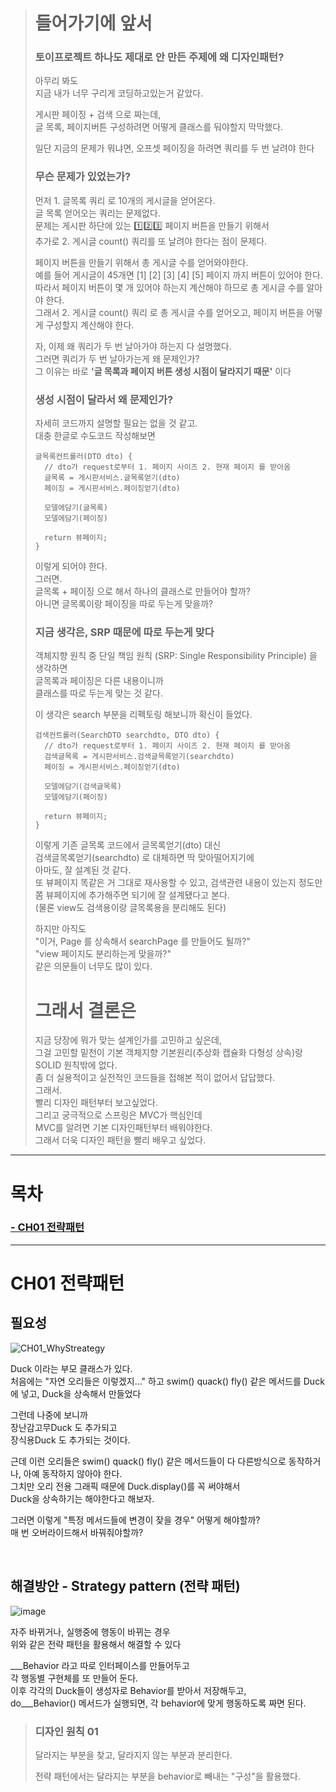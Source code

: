 > # 들어가기에 앞서   
> ### 토이프로젝트 하나도 제대로 안 만든 주제에 왜 디자인패턴?  
> 아무리 봐도   
> 지금 내가 너무 구리게 코딩하고있는거 같았다.   
>    
> 게시판 페이징 + 검색 으로 짜는데,   
> 글 목록, 페이지버튼 구성하려면 어떻게 클래스를 둬야할지 막막했다.  
>   
> 일단 지금의 문제가 뭐냐면, 오프셋 페이징을 하려면 쿼리를 두 번 날려야 한다  
>  
> ### 무슨 문제가 있었는가?  
>   
> 먼저 1. 글목록 쿼리 로 10개의 게시글을 얻어온다.  
> 글 목록 얻어오는 쿼리는 문제없다.  
> 문제는 게시판 하단에 있는 1️⃣2️⃣3️⃣ 페이지 버튼을 만들기 위해서   
> 추가로 2. 게시글 count() 쿼리를 또 날려야 한다는 점이 문제다.  
>     
> 페이지 버튼을 만들기 위해서 총 게시글 수를 얻어와야한다.  
> 예를 들어 게시글이 45개면 \[1] \[2] \[3] \[4] \[5] 페이지 까지 버튼이 있어야 한다.  
> 따라서 페이지 버튼이 몇 개 있어야 하는지 계산해야 하므로 총 게시글 수를 알아야 한다.      
> 그래서 2. 게시글 count() 쿼리 로 총 게시글 수를 얻어오고, 페이지 버튼을 어떻게 구성할지 계산해야 한다.  
>    
> 자, 이제 왜 쿼리가 두 번 날아가야 하는지 다 설명했다.  
> 그러면 쿼리가 두 번 날아가는게 왜 문제인가?  
> 그 이유는 바로 **'글 목록과 페이지 버튼 생성 시점이 달라지기 때문'** 이다  
>    
> ### 생성 시점이 달라서 왜 문제인가?  
> 자세히 코드까지 설명할 필요는 없을 것 같고.   
> 대충 한글로 수도코드 작성해보면  
> ```
> 글목록컨트롤러(DTO dto) {
>   // dto가 request로부터 1. 페이지 사이즈 2. 현재 페이지 를 받아옴
>   글목록 = 게시판서비스.글목록얻기(dto)  
>   페이징 = 게시판서비스.페이징얻기(dto)
>   
>   모델에담기(글목록)
>   모델에담기(페이징)
>   
>   return 뷰페이지;
> }
> ```
>   
> 이렇게 되어야 한다.  
> 그러면.  
> 글목록 + 페이징 으로 해서 하나의 클래스로 만들어야 할까?  
> 아니면 글목록이랑 페이징을 따로 두는게 맞을까?  
>    
> ### 지금 생각은, SRP 때문에 따로 두는게 맞다  
> 객체지향 원칙 중 단일 책임 원칙 (SRP: Single Responsibility Principle) 을 생각하면  
> 글목록과 페이징은 다른 내용이니까  
> 클래스를 따로 두는게 맞는 것 같다.  
>   
> 이 생각은 search 부분을 리펙토링 해보니까 확신이 들었다.    
> ```
> 검색컨트롤러(SearchDTO searchdto, DTO dto) {
>   // dto가 request로부터 1. 페이지 사이즈 2. 현재 페이지 를 받아옴
>   검색글목록 = 게시판서비스.검색글목록얻기(searchdto)  
>   페이징 = 게시판서비스.페이징얻기(dto)
>   
>   모델에담기(검색글목록)
>   모델에담기(페이징)
>   
>   return 뷰페이지;
> }
> ```
> 이렇게 기존 글목록 코드에서 글목록얻기(dto) 대신   
> 검색글목록얻기(searchdto) 로 대체하면 딱 맞아떨어지기에  
> 아마도, 잘 설계된 것 같다.  
> 또 뷰페이지 똑같은 거 그대로 재사용할 수 있고, 검색관련 내용이 있는지 정도만 쫌 뷰페이지에 추가해주면 되기에 잘 설계됐다고 본다.  
> (물론 view도 검색용이랑 글목록용을 분리해도 된다)  
>   
> 하지만 아직도  
> "이거, Page 를 상속해서 searchPage 를 만들어도 될까?"  
> "view 페이지도 분리하는게 맞을까?"  
> 같은 의문들이 너무도 많이 있다.  
>   
> # 그래서 결론은  
> 지금 당장에 뭐가 맞는 설계인가를 고민하고 싶은데,  
> 그걸 고민할 밑천이 기본 객체지향 기본원리(추상화 캡슐화 다형성 상속)랑 SOLID 원칙밖에 없다.  
> 좀 더 실용적이고 실전적인 코드들을 접해본 적이 없어서 답답했다.  
> 그래서.  
> 빨리 디자인 패턴부터 보고싶었다.  
> 그리고 궁극적으로 스프링은 MVC가 핵심인데  
> MVC를 알려면 기본 디자인패턴부터 배워야한다.  
> 그래서 더욱 디자인 패턴을 빨리 배우고 싶었다.   
  
---

# 목차
### [- CH01 전략패턴](https://github.com/PhysicksKim/TIL/blob/main/Books/20221215_%ED%97%A4%EB%93%9C%ED%8D%BC%EC%8A%A4%ED%8A%B8%EB%94%94%EC%9E%90%EC%9D%B8%ED%8C%A8%ED%84%B4.md#ch01-%EC%A0%84%EB%9E%B5%ED%8C%A8%ED%84%B4)  

---
  
# CH01 전략패턴
  
## 필요성  
   
![CH01_WhyStreategy](https://user-images.githubusercontent.com/101965836/208663314-f0915c3e-9ebe-457d-84e1-074f3266d861.png)  
  
Duck 이라는 부모 클래스가 있다.  
처음에는 "자연 오리들은 이렇겠지..." 하고 swim() quack() fly() 같은 메서드를 Duck에 넣고, Duck을 상속해서 만들었다  
  
그런데 나중에 보니까   
장난감고무Duck 도 추가되고  
장식용Duck 도 추가되는 것이다.  
  
근데 이런 오리들은 swim() quack() fly() 같은 메서드들이 다 다른방식으로 동작하거나, 아예 동작하지 않아야 한다.  
그치만 오리 전용 그래픽 때문에 Duck.display()를 꼭 써야해서  
Duck을 상속하기는 해야한다고 해보자.  
  
그러면 이렇게 "특정 메서드들에 변경이 잦을 경우" 어떻게 해야할까?  
매 번 오버라이드해서 바꿔줘야할까?  
  
  <br>  
  
## 해결방안 - Strategy pattern (전략 패턴)  
  
![image](https://user-images.githubusercontent.com/101965836/208670067-60c4add1-bfce-41d8-b66d-54092c75d307.png)  
  
자주 바뀌거나, 실행중에 행동이 바뀌는 경우  
위와 같은 전략 패턴을 활용해서 해결할 수 있다  
  
\_\_\_Behavior 라고 따로 인터페이스를 만들어두고  
각 행동별 구현체를 또 만들어 둔다.  
이후 각각의 Duck들이 생성자로 Behavior를 받아서 저장해두고,  
do\_\_\_Behavior() 메서드가 실행되면, 각 behavior에 맞게 행동하도록 짜면 된다.  
  
  
> ### 디자인 원칙 01 
> 달라지는 부분을 찾고, 달라지지 않는 부분과 분리한다.  
>   
> 전략 패턴에서는 달라지는 부분을 behavior로 빼내는 "구성"을 활용했다.  
